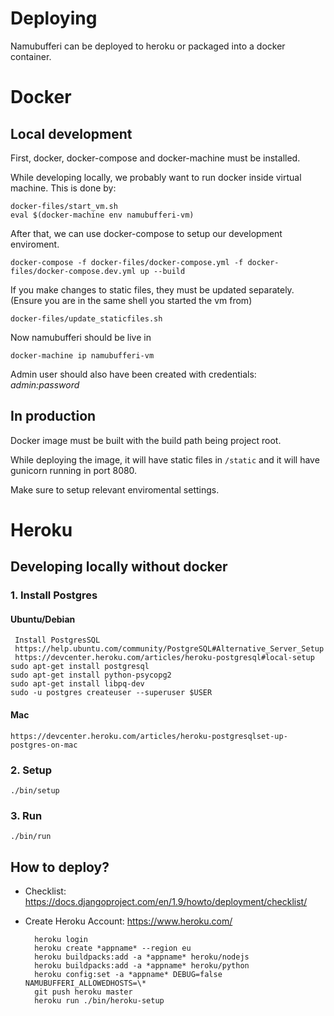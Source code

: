 # Deploying
Namubufferi can be deployed to heroku or packaged into a
docker container.

# Docker
## Local development
First, docker, docker-compose and docker-machine must be
installed.

While developing locally, we probably want to run docker
inside virtual machine. This is done by:

    docker-files/start_vm.sh
    eval $(docker-machine env namubufferi-vm)

After that, we can use docker-compose to setup our
development enviroment.

    docker-compose -f docker-files/docker-compose.yml -f docker-files/docker-compose.dev.yml up --build

If you make changes to static files, they must be updated
separately. (Ensure you are in the same shell you started
the vm from)

    docker-files/update_staticfiles.sh

Now namubufferi should be live in

    docker-machine ip namubufferi-vm

Admin user should also have been created with credentials:
_admin:password_

## In production
Docker image must be built with the build path being project
root.

While deploying the image, it will have static files in
`/static` and it will have gunicorn running in port 8080.

Make sure to setup relevant enviromental settings.

# Heroku
## Developing locally without docker
### 1. Install Postgres
#### Ubuntu/Debian
     Install PostgresSQL
     https://help.ubuntu.com/community/PostgreSQL#Alternative_Server_Setup
     https://devcenter.heroku.com/articles/heroku-postgresql#local-setup
    sudo apt-get install postgresql
    sudo apt-get install python-psycopg2
    sudo apt-get install libpq-dev
    sudo -u postgres createuser --superuser $USER
#### Mac
    https://devcenter.heroku.com/articles/heroku-postgresqlset-up-postgres-on-mac
### 2. Setup
    ./bin/setup
### 3. Run
    ./bin/run

## How to deploy?
* Checklist: https://docs.djangoproject.com/en/1.9/howto/deployment/checklist/
* Create Heroku Account: https://www.heroku.com/

        heroku login
        heroku create *appname* --region eu
        heroku buildpacks:add -a *appname* heroku/nodejs
        heroku buildpacks:add -a *appname* heroku/python
        heroku config:set -a *appname* DEBUG=false NAMUBUFFERI_ALLOWEDHOSTS=\*
        git push heroku master
        heroku run ./bin/heroku-setup
